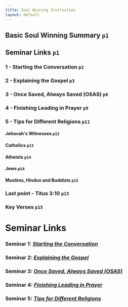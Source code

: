```yaml
---
title: Soul Winning Instruction
layout: default
---
```


## Basic Soul Winning Summary `p1`
## Seminar Links `p1`
### 1 - Starting the Conversation	`p2`
### 2 - Explaining the Gospel	`p3`
### 3 - Once Saved, Always Saved (OSAS)	`p6`
### 4 - Finishing Leading in Prayer	`p9`
### 5 - Tips for Different Religions	`p11`
#### Jehovah's Witnesses	`p12`
#### Catholics	`p13`
#### Atheists	`p14`
#### Jews	`p14`
#### Muslims, Hindus and Buddists	`p15`
### Last point - Titus 3:10	`p15`
### Key Verses	`p15`

# 

# Seminar Links
### Seminar 1: *[Starting the Conversation](https://www.youtube.com/watch?v=a2a0CmfBWRY&list=PLnnak9ni21Y9BMGOfr3XxAcGadBKC0lQj&index=2)*
### Seminar 2: *[Explaining the Gospel](https://www.youtube.com/watch?v=2Rf_Z1BeCcM&list=PLnnak9ni21Y9BMGOfr3XxAcGadBKC0lQj&index=3)*
### Seminar 3: *[Once Saved, Always Saved (OSAS)](https://www.youtube.com/watch?v=qWyLfuUkMBc&list=PLnnak9ni21Y9BMGOfr3XxAcGadBKC0lQj&index=5)*
### Seminar 4: *[Finishing Leading in Prayer](https://www.youtube.com/watch?v=lztNNIQ3eEc&list=PLnnak9ni21Y9BMGOfr3XxAcGadBKC0lQj&index=7)*
### Seminar 5: *[Tips for Different Religions](https://www.youtube.com/watch?v=S2mHrtu-DLs&list=PLnnak9ni21Y9BMGOfr3XxAcGadBKC0lQj&index=9)*
